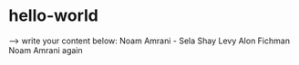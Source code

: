 # hello-world

--> write your content below:
Noam Amrani - Sela
Shay Levy
Alon Fichman
Noam Amrani again
